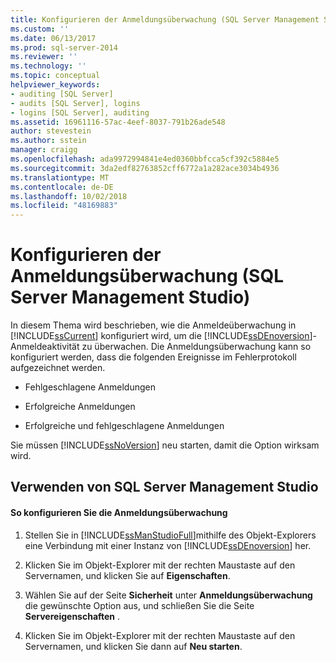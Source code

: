 ```yaml
---
title: Konfigurieren der Anmeldungsüberwachung (SQL Server Management Studio) | Microsoft-Dokumentation
ms.custom: ''
ms.date: 06/13/2017
ms.prod: sql-server-2014
ms.reviewer: ''
ms.technology: ''
ms.topic: conceptual
helpviewer_keywords:
- auditing [SQL Server]
- audits [SQL Server], logins
- logins [SQL Server], auditing
ms.assetid: 16961116-57ac-4eef-8037-791b26ade548
author: stevestein
ms.author: sstein
manager: craigg
ms.openlocfilehash: ada9972994841e4ed0360bbfcca5cf392c5884e5
ms.sourcegitcommit: 3da2edf82763852cff6772a1a282ace3034b4936
ms.translationtype: MT
ms.contentlocale: de-DE
ms.lasthandoff: 10/02/2018
ms.locfileid: "48169883"
---
```

# <a name="configure-login-auditing-sql-server-management-studio"></a>Konfigurieren der Anmeldungsüberwachung (SQL Server Management Studio)
  In diesem Thema wird beschrieben, wie die Anmeldeüberwachung in [!INCLUDE[ssCurrent](../includes/sscurrent-md.md)] konfiguriert wird, um die [!INCLUDE[ssDEnoversion](../includes/ssdenoversion-md.md)]-Anmeldeaktivität zu überwachen. Die Anmeldungsüberwachung kann so konfiguriert werden, dass die folgenden Ereignisse im Fehlerprotokoll aufgezeichnet werden.  
  
-   Fehlgeschlagene Anmeldungen  
  
-   Erfolgreiche Anmeldungen  
  
-   Erfolgreiche und fehlgeschlagene Anmeldungen  
  
 Sie müssen [!INCLUDE[ssNoVersion](../includes/ssnoversion-md.md)] neu starten, damit die Option wirksam wird.  
  
##  <a name="SSMSProcedure"></a> Verwenden von SQL Server Management Studio  
  
#### <a name="to-configure-login-auditing"></a>So konfigurieren Sie die Anmeldungsüberwachung  
  
1.  Stellen Sie in [!INCLUDE[ssManStudioFull](../includes/ssmanstudiofull-md.md)]mithilfe des Objekt-Explorers eine Verbindung mit einer Instanz von [!INCLUDE[ssDEnoversion](../includes/ssdenoversion-md.md)] her.  
  
2.  Klicken Sie im Objekt-Explorer mit der rechten Maustaste auf den Servernamen, und klicken Sie auf **Eigenschaften**.  
  
3.  Wählen Sie auf der Seite **Sicherheit** unter **Anmeldungsüberwachung** die gewünschte Option aus, und schließen Sie die Seite **Servereigenschaften** .  
  
4.  Klicken Sie im Objekt-Explorer mit der rechten Maustaste auf den Servernamen, und klicken Sie dann auf **Neu starten**.  
  
  
